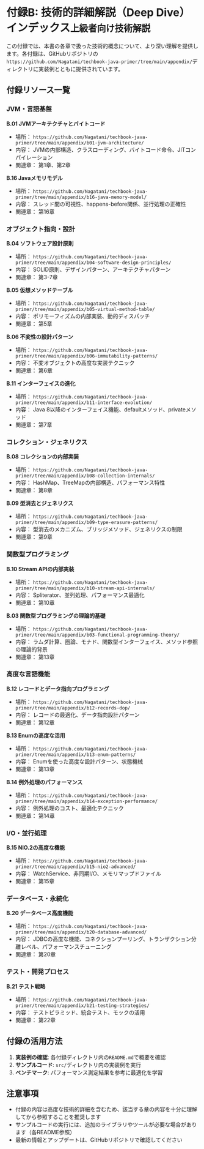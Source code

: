 # 付録B: 技術的詳細解説（Deep Dive）インデックス<small>上級者向け技術解説</small>

この付録では、本書の各章で扱った技術的概念について、より深い理解を提供します。各付録は、GitHubリポジトリの`https://github.com/Nagatani/techbook-java-primer/tree/main/appendix/`ディレクトリに実装例とともに提供されています。

## 付録リソース一覧

### JVM・言語基盤

**B.01 JVMアーキテクチャとバイトコード**
- 場所： `https://github.com/Nagatani/techbook-java-primer/tree/main/appendix/b01-jvm-architecture/`
- 内容： JVMの内部構造、クラスローディング、バイトコード命令、JITコンパイレーション
- 関連章： 第1章、第2章

**B.16 Javaメモリモデル**
- 場所： `https://github.com/Nagatani/techbook-java-primer/tree/main/appendix/b16-java-memory-model/`
- 内容： スレッド間の可視性、happens-before関係、並行処理の正確性
- 関連章： 第16章

### オブジェクト指向・設計

**B.04 ソフトウェア設計原則**
- 場所： `https://github.com/Nagatani/techbook-java-primer/tree/main/appendix/b04-software-design-principles/`
- 内容： SOLID原則、デザインパターン、アーキテクチャパターン
- 関連章： 第3-7章

**B.05 仮想メソッドテーブル**
- 場所： `https://github.com/Nagatani/techbook-java-primer/tree/main/appendix/b05-virtual-method-table/`
- 内容： ポリモーフィズムの内部実装、動的ディスパッチ
- 関連章： 第5章

**B.06 不変性の設計パターン**
- 場所： `https://github.com/Nagatani/techbook-java-primer/tree/main/appendix/b06-immutability-patterns/`
- 内容： 不変オブジェクトの高度な実装テクニック
- 関連章： 第6章

**B.11 インターフェイスの進化**
- 場所： `https://github.com/Nagatani/techbook-java-primer/tree/main/appendix/b11-interface-evolution/`
- 内容： Java 8以降のインターフェイス機能、defaultメソッド、privateメソッド
- 関連章： 第7章

### コレクション・ジェネリクス

**B.08 コレクションの内部実装**
- 場所： `https://github.com/Nagatani/techbook-java-primer/tree/main/appendix/b08-collection-internals/`
- 内容： HashMap、TreeMapの内部構造、パフォーマンス特性
- 関連章： 第8章

**B.09 型消去とジェネリクス**
- 場所： `https://github.com/Nagatani/techbook-java-primer/tree/main/appendix/b09-type-erasure-patterns/`
- 内容： 型消去のメカニズム、ブリッジメソッド、ジェネリクスの制限
- 関連章： 第9章

### 関数型プログラミング

**B.10 Stream APIの内部実装**
- 場所： `https://github.com/Nagatani/techbook-java-primer/tree/main/appendix/b10-stream-api-internals/`
- 内容： Spliterator、並列処理、パフォーマンス最適化
- 関連章： 第10章

**B.03 関数型プログラミングの理論的基礎**
- 場所： `https://github.com/Nagatani/techbook-java-primer/tree/main/appendix/b03-functional-programming-theory/`
- 内容： ラムダ計算、圏論、モナド、関数型インターフェイス、メソッド参照の理論的背景
- 関連章： 第13章

### 高度な言語機能

**B.12 レコードとデータ指向プログラミング**
- 場所： `https://github.com/Nagatani/techbook-java-primer/tree/main/appendix/b12-records-dop/`
- 内容： レコードの最適化、データ指向設計パターン
- 関連章： 第12章

**B.13 Enumの高度な活用**
- 場所： `https://github.com/Nagatani/techbook-java-primer/tree/main/appendix/b13-enum-patterns/`
- 内容： Enumを使った高度な設計パターン、状態機械
- 関連章： 第13章

**B.14 例外処理のパフォーマンス**
- 場所： `https://github.com/Nagatani/techbook-java-primer/tree/main/appendix/b14-exception-performance/`
- 内容： 例外処理のコスト、最適化テクニック
- 関連章： 第14章

### I/O・並行処理

**B.15 NIO.2の高度な機能**
- 場所： `https://github.com/Nagatani/techbook-java-primer/tree/main/appendix/b15-nio2-advanced/`
- 内容： WatchService、非同期I/O、メモリマップドファイル
- 関連章： 第15章

### データベース・永続化

**B.20 データベース高度機能**
- 場所： `https://github.com/Nagatani/techbook-java-primer/tree/main/appendix/b20-database-advanced/`
- 内容： JDBCの高度な機能、コネクションプーリング、トランザクション分離レベル、パフォーマンスチューニング
- 関連章： 第20章

### テスト・開発プロセス

**B.21 テスト戦略**
- 場所： `https://github.com/Nagatani/techbook-java-primer/tree/main/appendix/b21-testing-strategies/`
- 内容： テストピラミッド、統合テスト、モックの活用
- 関連章： 第22章

## 付録の活用方法

1. **実装例の確認**: 各付録ディレクトリ内の`README.md`で概要を確認
2. **サンプルコード**: `src/`ディレクトリ内の実装例を実行
3. **ベンチマーク**: パフォーマンス測定結果を参考に最適化を学習

## 注意事項

- 付録の内容は高度な技術的詳細を含むため、該当する章の内容を十分に理解してから参照することを推奨します
- サンプルコードの実行には、追加のライブラリやツールが必要な場合があります（各README参照）
- 最新の情報とアップデートは、GitHubリポジトリで確認してください